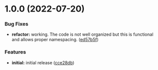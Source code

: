 # 1.0.0 (2022-07-20)


### Bug Fixes

* **refactor:** working.  The code is not well organized but this is functional and allows proper namespacing. ([ed57b5f](https://github.com/stratiformdigital/sechub-github-sync/commit/ed57b5f21f757861bba40e93e70d53acd99e1f92))


### Features

* **initial:** initial release ([cce28db](https://github.com/stratiformdigital/sechub-github-sync/commit/cce28dbd14e6f394dc9e534e481cd01a21ce18a1))
